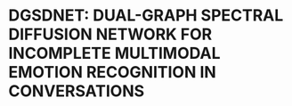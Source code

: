 # DGSDNET: DUAL-GRAPH SPECTRAL DIFFUSION NETWORK FOR INCOMPLETE MULTIMODAL EMOTION RECOGNITION IN CONVERSATIONS
